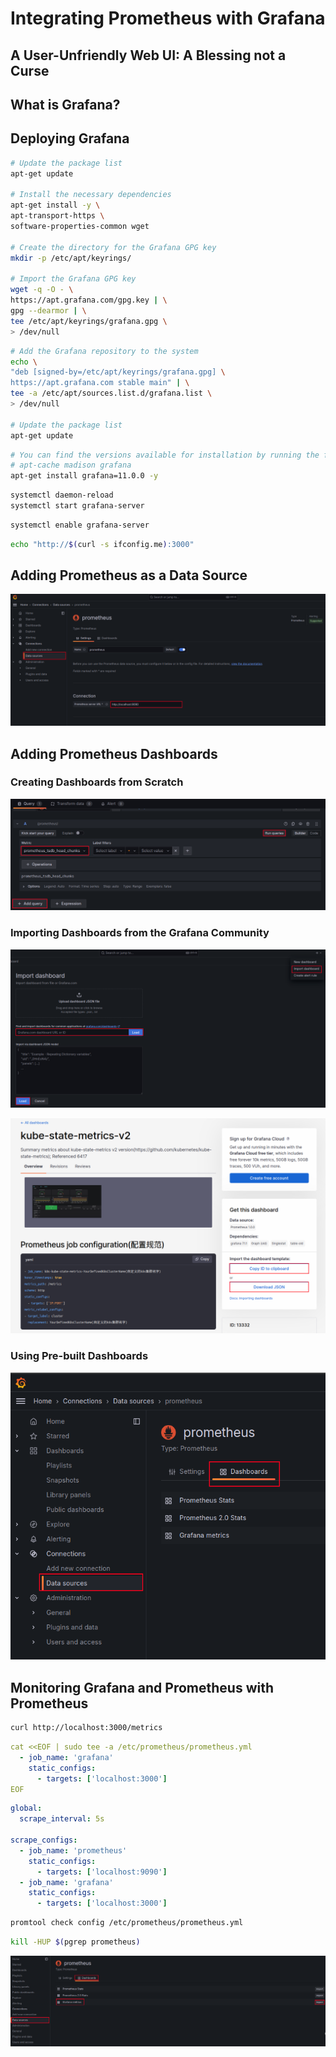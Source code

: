 # Integrating Prometheus with Grafana


## A User-Unfriendly Web UI: A Blessing not a Curse


## What is Grafana?


## Deploying Grafana


```bash
# Update the package list
apt-get update

# Install the necessary dependencies
apt-get install -y \
apt-transport-https \
software-properties-common wget

# Create the directory for the Grafana GPG key
mkdir -p /etc/apt/keyrings/

# Import the Grafana GPG key
wget -q -O - \
https://apt.grafana.com/gpg.key | \
gpg --dearmor | \
tee /etc/apt/keyrings/grafana.gpg \
> /dev/null
```


```bash
# Add the Grafana repository to the system
echo \
"deb [signed-by=/etc/apt/keyrings/grafana.gpg] \
https://apt.grafana.com stable main" | \
tee -a /etc/apt/sources.list.d/grafana.list \
> /dev/null

# Update the package list
apt-get update
```


```bash
# You can find the versions available for installation by running the following command:
# apt-cache madison grafana
apt-get install grafana=11.0.0 -y
```


```bash
systemctl daemon-reload
systemctl start grafana-server
```

    
```bash
systemctl enable grafana-server
```


```bash
echo "http://$(curl -s ifconfig.me):3000"
```


## Adding Prometheus as a Data Source

![Grafana Prometheus Data Source](resources/images/02.png)


## Adding Prometheus Dashboards


### Creating Dashboards from Scratch

![Add metrics to Grafana](resources/images/08.png)


### Importing Dashboards from the Grafana Community

![Grafana Import Dashboard](resources/images/04.png)

![Grafana ID/JSON](resources/images/09.png)


### Using Pre-built Dashboards

![Pre-built Dashboards](resources/images/31.png)


## Monitoring Grafana and Prometheus with Prometheus


```bash
curl http://localhost:3000/metrics
```


```yaml
cat <<EOF | sudo tee -a /etc/prometheus/prometheus.yml
  - job_name: 'grafana'
    static_configs:
      - targets: ['localhost:3000']
EOF
```


```yaml
global:
  scrape_interval: 5s

scrape_configs:
  - job_name: 'prometheus'
    static_configs:
      - targets: ['localhost:9090']
  - job_name: 'grafana'
    static_configs:
      - targets: ['localhost:3000']
```


```bash
promtool check config /etc/prometheus/prometheus.yml
```


```bash
kill -HUP $(pgrep prometheus)
```

![Grafana Metrics Dashboard](resources/images/07.png)
